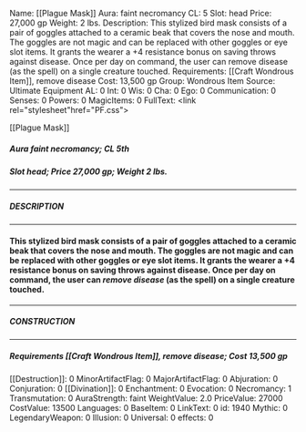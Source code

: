 Name: [[Plague Mask]]
Aura: faint necromancy
CL: 5
Slot: head
Price: 27,000 gp
Weight: 2 lbs.
Description: This stylized bird mask consists of a pair of goggles attached to a ceramic beak that covers the nose and mouth. The goggles are not magic and can be replaced with other goggles or eye slot items. It grants the wearer a +4 resistance bonus on saving throws against disease. Once per day on command, the user can remove disease (as the spell) on a single creature touched.
Requirements: [[Craft Wondrous Item]], remove disease
Cost: 13,500 gp
Group: Wondrous Item
Source: Ultimate Equipment
AL: 0
Int: 0
Wis: 0
Cha: 0
Ego: 0
Communication: 0
Senses: 0
Powers: 0
MagicItems: 0
FullText: <link rel="stylesheet"href="PF.css"><div class="heading"><p class="alignleft">[[Plague Mask]]</p><div style="clear: both;"></div></div><div><h5><b>Aura </b>faint necromancy; <b>CL </b>5th</h5><h5><b>Slot </b>head; <b>Price </b>27,000 gp; <b>Weight </b>2 lbs.</h5></div><hr/><div><h5><b>DESCRIPTION</b></h5></div><hr/><div><h4><p>This stylized bird mask consists of a pair of goggles attached to a ceramic beak that covers the nose and mouth. The goggles are not magic and can be replaced with other goggles or eye slot items. It grants the wearer a +4 resistance bonus on saving throws against disease. Once per day on command, the user can <i>remove disease</i> (as the spell) on a single creature touched.</p></h4></div><hr/><div><h5><b>CONSTRUCTION</b></h5></div><hr/><div><h5><b>Requirements </b>[[Craft Wondrous Item]], <i>remove disease</i>; <b>Cost </b>13,500 gp</h5></div>
[[Destruction]]: 0
MinorArtifactFlag: 0
MajorArtifactFlag: 0
Abjuration: 0
Conjuration: 0
[[Divination]]: 0
Enchantment: 0
Evocation: 0
Necromancy: 1
Transmutation: 0
AuraStrength: faint
WeightValue: 2.0
PriceValue: 27000
CostValue: 13500
Languages: 0
BaseItem: 0
LinkText: 0
id: 1940
Mythic: 0
LegendaryWeapon: 0
Illusion: 0
Universal: 0
effects: 0
